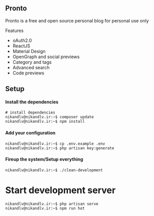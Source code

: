 ## Pronto

Pronto is a free and open source personal blog for personal use only

Features

* oAuth2.0
* ReactJS
* Material Design
* OpenGraph and social previews
* Category and tags
* Advanced search
* Code previews

## Setup

#### Install the dependencies

```console
# install dependencies
nikandlv@nikandlv.ir:~$ composer update
nikandlv@nikandlv.ir:~$ npm install
```

#### Add your configuration

```console
nikandlv@nikandlv.ir:~$ cp .env.example .env
nikandlv@nikandlv.ir:~$ php artisan key:generate
```

#### Fireup the system/Setup everything

```console
nikandlv@nikandlv.ir:~$ ./clean-development
```
# Start development server

```console
nikandlv@nikandlv.ir:~$ php artisan serve
nikandlv@nikandlv.ir:~$ npm run hot
```
